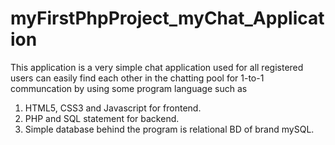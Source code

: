 ﻿# myFirstPhpProject_myChat_Application
This application is a very simple chat application used for all registered users can easily find each other in the chatting pool for 1-to-1 communcation by using some program language such as 
1. HTML5, CSS3 and Javascript for frontend. 
2. PHP and SQL statement for backend.
3. Simple database behind the program is relational BD of brand mySQL.
